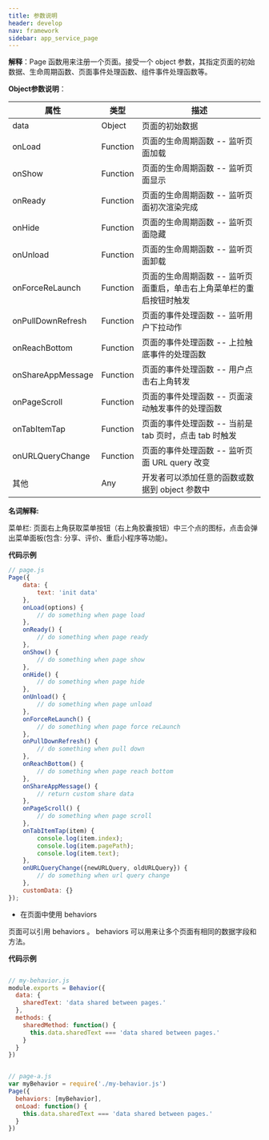 ```yaml
---
title: 参数说明
header: develop
nav: framework
sidebar: app_service_page
---
```


 
 

**解释**：Page 函数用来注册一个页面。接受一个 object 参数，其指定页面的初始数据、生命周期函数、页面事件处理函数、组件事件处理函数等。

**Object参数说明**：

|属性  |类型  |描述  |
|---- | ---- | ---- |
|data | Object | 页面的初始数据 |
|onLoad | Function | 页面的生命周期函数 -- 监听页面加载 |
|onShow | Function | 页面的生命周期函数 -- 监听页面显示 |
|onReady | Function | 页面的生命周期函数 -- 监听页面初次渲染完成 |
|onHide | Function | 页面的生命周期函数 -- 监听页面隐藏 |
|onUnload | Function | 页面的生命周期函数 -- 监听页面卸载 |
|onForceReLaunch|Function|页面的生命周期函数 -- 监听页面重启，单击右上角菜单栏的重启按钮时触发|
|onPullDownRefresh | Function | 页面的事件处理函数 -- 监听用户下拉动作 |
|onReachBottom | Function | 页面的事件处理函数 -- 上拉触底事件的处理函数 |
|onShareAppMessage | Function | 页面的事件处理函数 -- 用户点击右上角转发 |
|onPageScroll | Function | 页面的事件处理函数 -- 页面滚动触发事件的处理函数 |
|onTabItemTap | Function | 页面的事件处理函数 -- 当前是 tab 页时，点击 tab 时触发 |
| onURLQueryChange | Function | 页面的事件处理函数 -- 监听页面 URL query 改变 |
|其他 | Any | 开发者可以添加任意的函数或数据到 object 参数中 |

**名词解释:**

菜单栏: 页面右上角获取菜单按钮（右上角胶囊按钮）中三个点的图标，点击会弹出菜单面板(包含: 分享、评价、重启小程序等功能)。

**代码示例**

```js
// page.js
Page({
    data: {
        text: 'init data'
    },
    onLoad(options) {
        // do something when page load
    },
    onReady() {
        // do something when page ready
    },
    onShow() {
        // do something when page show
    },
    onHide() {
        // do something when page hide
    },
    onUnload() {
        // do something when page unload
    },
    onForceReLaunch() {
        // do something when page force reLaunch
    },
    onPullDownRefresh() {
        // do something when pull down
    },
    onReachBottom() {
        // do something when page reach bottom
    },
    onShareAppMessage() {
        // return custom share data
    },
    onPageScroll() {
        // do something when page scroll
    },
    onTabItemTap(item) {
        console.log(item.index);
        console.log(item.pagePath);
        console.log(item.text);
    },
    onURLQueryChange({newURLQuery, oldURLQuery}) {
        // do something when url query change
    },
    customData: {}
});
```
- 在页面中使用 behaviors

页面可以引用 behaviors 。 behaviors 可以用来让多个页面有相同的数据字段和方法。

**代码示例**

```js

// my-behavior.js
module.exports = Behavior({
  data: {
    sharedText: 'data shared between pages.'
  },
  methods: {
    sharedMethod: function() {
      this.data.sharedText === 'data shared between pages.'
    }
  }
})

```

```js

// page-a.js
var myBehavior = require('./my-behavior.js')
Page({
  behaviors: [myBehavior],
  onLoad: function() {
    this.data.sharedText === 'data shared between pages.'
  }
})

```






